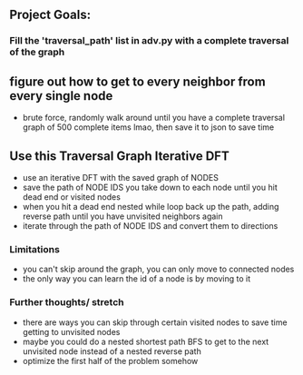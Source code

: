 ## Project Goals:
### Fill the 'traversal_path' list in adv.py with a complete traversal of the graph


## figure out how to get to every neighbor from every single node
- brute force, randomly walk around until you have a complete traversal graph of 500 complete items lmao, then save it to json to save time

## Use this Traversal Graph Iterative DFT
- use an iterative DFT with the saved graph of NODES
- save the path of NODE IDS you take down to each node until you hit dead end or visited nodes
- when you hit a dead end nested while loop back up the path, adding reverse path until you have unvisited neighbors again
- iterate through the path of NODE IDS and convert them to directions

### Limitations
- you can't skip around the graph, you can only move to connected nodes
- the only way you can learn the id of a node is by moving to it


### Further thoughts/ stretch
- there are ways you can skip through certain visited nodes to save time getting to unvisited nodes
- maybe you could do a nested shortest path BFS to get to the next unvisited node instead of a nested reverse path
- optimize the first half of the problem somehow